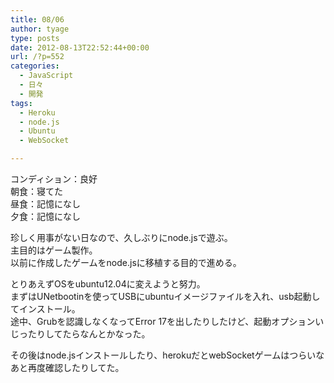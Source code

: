 ```yaml
---
title: 08/06
author: tyage
type: posts
date: 2012-08-13T22:52:44+00:00
url: /?p=552
categories:
  - JavaScript
  - 日々
  - 開発
tags:
  - Heroku
  - node.js
  - Ubuntu
  - WebSocket

---
```

<p>コンディション：良好<br />
朝食：寝てた<br />
昼食：記憶になし<br />
夕食：記憶になし</p>
<p>珍しく用事がない日なので、久しぶりにnode.jsで遊ぶ。<br />
主目的はゲーム製作。<br />
以前に作成したゲームをnode.jsに移植する目的で進める。</p>
<p>とりあえずOSをubuntu12.04に変えようと努力。<br />
まずはUNetbootinを使ってUSBにubuntuイメージファイルを入れ、usb起動してインストール。<br />
途中、Grubを認識しなくなってError 17を出したりしたけど、起動オプションいじったりしてたらなんとかなった。</p>
<p>その後はnode.jsインストールしたり、herokuだとwebSocketゲームはつらいなあと再度確認したりしてた。</p>
